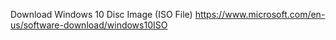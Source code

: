 Download Windows 10 Disc Image (ISO File)
https://www.microsoft.com/en-us/software-download/windows10ISO
